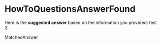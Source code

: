<properties
    pageTitle="HowToQuestionsAnswerFound"
    description="HowToQuestionsAnswerFound"
    infoBubbleText="Answer found for advisory question."
    service="microsoft.recoveryservices"
    resource="backup"
    authors="t-anmsah"
    ms.author="t-anmsah"
    displayOrder=""
    articleId="azurebackup-crc-howtoquestionsanswerfound"
    diagnosticScenario="azurebackup-crc-howtoquestionsanswerfound"
    selfHelpType="diagnostics"
    supportTopicIds=""
    resourceTags=""
    productPesIds="15207"
    cloudEnvironments="public, fairfax, usnat, ussec"
	ownershipId="StorageMediaEdge_Backup"
/>

# HowToQuestionsAnswerFound
<!--issueDescription-->
Here is the **suggested answer** based on the information you provided: test 2:
<!--$MatchedAnswer-->MatchedAnswer<!--/$MatchedAnswer-->
<!--/issueDescription-->